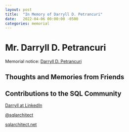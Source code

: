 ```yaml
---
layout: post
title:  "In Memory of Darryll D. Petrancuri"
date:   2022-04-06 00:00:00 -0500
categories: memorial
---
```

# Mr. Darryll D. Petrancuri

Memorial notice: [Darryll D. Petrancuri](https://www.cavanaghfuneralhome.com/obituary/darryll-d-petrancuri/#.Ylq5SfmC0dQ.twitter)

## Thoughts and Memories from Friends


## Contributions to the SQL Community

[Darryll at LinkedIn](https://www.linkedin.com/in/sqlarchitect/)

[@sqlarchitect](https://twitter.com/sqlarchitect)

[sqlarchitect.net](https://sqlarchitect.net/)
